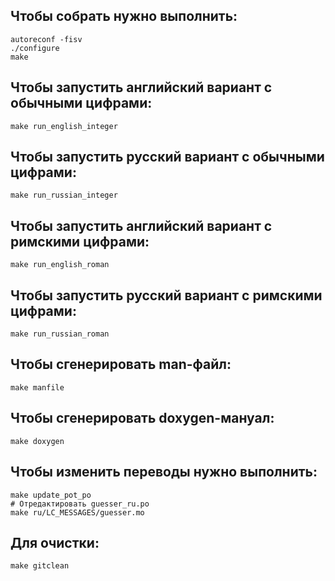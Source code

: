 ## Чтобы собрать нужно выполнить:
```
autoreconf -fisv
./configure
make
```

## Чтобы запустить английский вариант с обычными цифрами:
```
make run_english_integer
```

## Чтобы запустить русский вариант с обычными цифрами:
```
make run_russian_integer
```

## Чтобы запустить английский вариант с римскими цифрами:
```
make run_english_roman
```

## Чтобы запустить русский вариант с римскими цифрами:
```
make run_russian_roman
```

## Чтобы сгенерировать man-файл:
```
make manfile
```

## Чтобы сгенерировать doxygen-мануал:
```
make doxygen
```

## Чтобы изменить переводы нужно выполнить:
```
make update_pot_po
# Отредактировать guesser_ru.po
make ru/LC_MESSAGES/guesser.mo
```

## Для очистки:
```
make gitclean
```

